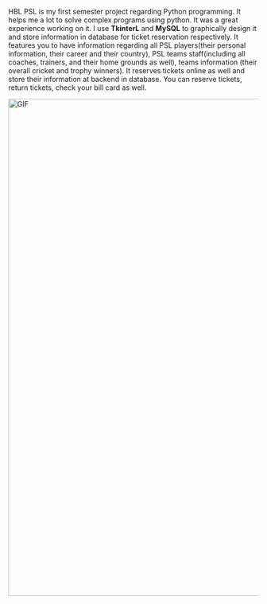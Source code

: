 <p>HBL PSL is my first semester project regarding Python programming. It helps me a lot to solve complex programs using python. It was a great experience working on it. I use <b>TkinterL</b> and <b>MySQL</b> to graphically design it and store information in database for ticket reservation respectively. It features you to have information regarding all PSL players(their personal information, their career and their country), PSL teams staff(including all coaches, trainers, and their home grounds as well), teams information (their overall cricket and trophy winners). It reserves tickets online as well and store their information at backend in database. You can reserve tickets, return tickets, check your bill card as well.</p>
<img alt="GIF" src="https://user-images.githubusercontent.com/87219816/131633058-4b5760b7-6469-40b3-9a35-68960a3256a2.jpg" width="1000"/>

